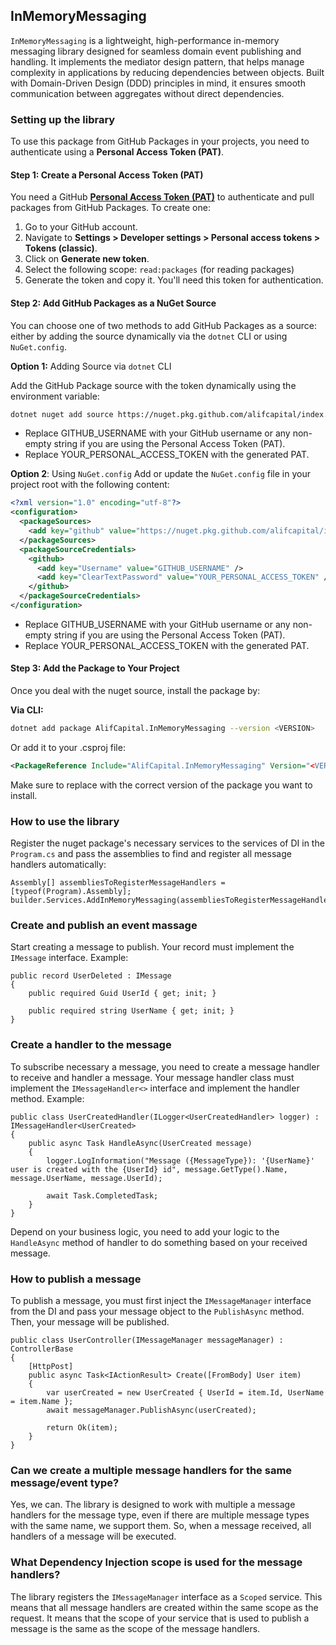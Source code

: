 ## InMemoryMessaging
`InMemoryMessaging` is a lightweight, high-performance in-memory messaging library designed for seamless domain event publishing and handling. It implements the mediator design pattern, that helps manage complexity in applications by reducing dependencies between objects. Built with Domain-Driven Design (DDD) principles in mind, it ensures smooth communication between aggregates without direct dependencies.

### Setting up the library

To use this package from GitHub Packages in your projects, you need to authenticate using a **Personal Access Token (PAT)**.

#### Step 1: Create a Personal Access Token (PAT)

You need a GitHub [**Personal Access Token (PAT)**](https://docs.github.com/en/github/authenticating-to-github/creating-a-personal-access-token) to authenticate and pull packages from GitHub Packages. To create one:

1. Go to your GitHub account.
2. Navigate to **Settings > Developer settings > Personal access tokens > Tokens (classic)**.
3. Click on **Generate new token**.
4. Select the following scope: `read:packages` (for reading packages)
5. Generate the token and copy it. You'll need this token for authentication.

#### Step 2: Add GitHub Packages as a NuGet Source

You can choose one of two methods to add GitHub Packages as a source: either by adding the source dynamically via the `dotnet` CLI or using `NuGet.config`.

**Option 1:** Adding Source via `dotnet` CLI

Add the GitHub Package source with the token dynamically using the environment variable:

```bash
dotnet nuget add source https://nuget.pkg.github.com/alifcapital/index.json --name github --username GITHUB_USERNAME --password YOUR_PERSONAL_ACCESS_TOKEN --store-password-in-clear-text
```
* Replace GITHUB_USERNAME with your GitHub username or any non-empty string if you are using the Personal Access Token (PAT).
* Replace YOUR_PERSONAL_ACCESS_TOKEN with the generated PAT.

**Option 2**: Using `NuGet.config`
Add or update the `NuGet.config` file in your project root with the following content:

```xml
<?xml version="1.0" encoding="utf-8"?>
<configuration>
  <packageSources>
    <add key="github" value="https://nuget.pkg.github.com/alifcapital/index.json" />
  </packageSources>
  <packageSourceCredentials>
    <github>
      <add key="Username" value="GITHUB_USERNAME" />
      <add key="ClearTextPassword" value="YOUR_PERSONAL_ACCESS_TOKEN" />
    </github>
  </packageSourceCredentials>
</configuration>
```
* Replace GITHUB_USERNAME with your GitHub username or any non-empty string if you are using the Personal Access Token (PAT).
* Replace YOUR_PERSONAL_ACCESS_TOKEN with the generated PAT.

#### Step 3: Add the Package to Your Project
Once you deal with the nuget source, install the package by:

**Via CLI:**

```bash
dotnet add package AlifCapital.InMemoryMessaging --version <VERSION>
```

Or add it to your .csproj file:

```xml
<PackageReference Include="AlifCapital.InMemoryMessaging" Version="<VERSION>" />
```
Make sure to replace <VERSION> with the correct version of the package you want to install.

### How to use the library
  
Register the nuget package's necessary services to the services of DI in the `Program.cs` and pass the assemblies to find and register all message handlers automatically:

```
Assembly[] assembliesToRegisterMessageHandlers = [typeof(Program).Assembly];
builder.Services.AddInMemoryMessaging(assembliesToRegisterMessageHandlers);
```

### Create and publish an event massage

Start creating a message to publish. Your record must implement the `IMessage` interface. Example:

```
public record UserDeleted : IMessage
{
    public required Guid UserId { get; init; }
    
    public required string UserName { get; init; }
}
```

### Create a handler to the message

To subscribe necessary a message, you need to create a message handler to receive and handler a message. Your message handler class must implement the `IMessageHandler<>` interface and implement the handler method. Example:

```
public class UserCreatedHandler(ILogger<UserCreatedHandler> logger) : IMessageHandler<UserCreated>
{
    public async Task HandleAsync(UserCreated message)
    {
        logger.LogInformation("Message ({MessageType}): '{UserName}' user is created with the {UserId} id", message.GetType().Name, message.UserName, message.UserId);

        await Task.CompletedTask;
    }
}
```

Depend on your business logic, you need to add your logic to the `HandleAsync` method of handler to do something based on your received message.

### How to publish a message

To publish a message, you must first inject the `IMessageManager` interface from the DI and pass your message object to the `PublishAsync` method. Then, your message will be published.

```
public class UserController(IMessageManager messageManager) : ControllerBase
{
    [HttpPost]
    public async Task<IActionResult> Create([FromBody] User item)
    {
        var userCreated = new UserCreated { UserId = item.Id, UserName = item.Name };
        await messageManager.PublishAsync(userCreated);
        
        return Ok(item);
    }
}
```

### Can we create a multiple message handlers for the same message/event type?
Yes, we can. The library is designed to work with multiple a message handlers for the message type, even if there are multiple message types with the same name, we support them. So, when a message received, all handlers of a message will be executed.

### What Dependency Injection scope is used for the message handlers?
The library registers the `IMessageManager` interface as a `Scoped` service. This means that all message handlers are created within the same scope as the request. It means that the scope of your service that is used to publish a message is the same as the scope of the message handlers.

